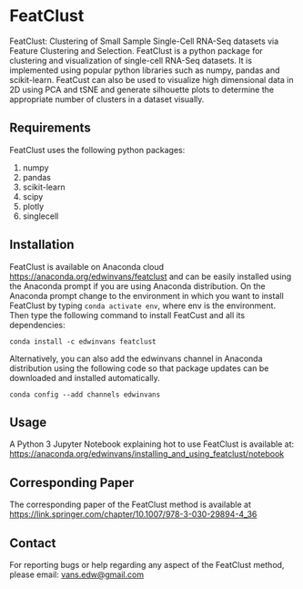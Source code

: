 # FeatClust

FeatClust: Clustering of Small Sample Single-Cell RNA-Seq datasets via Feature Clustering and Selection.
FeatClust is a python package for clustering and visualization of single-cell RNA-Seq datasets. It is implemented using popular python libraries such as numpy, pandas and scikit-learn. FeatCust can also be used to visualize high dimensional data in 2D using PCA and tSNE and generate silhouette plots to determine the appropriate number of clusters in a dataset visually.  

## Requirements

FeatClust uses the following python packages:

1. numpy
2. pandas
3. scikit-learn
4. scipy
5. plotly
6. singlecell

## Installation

FeatClust is available on Anaconda cloud <https://anaconda.org/edwinvans/featclust> and can be easily installed using the Anaconda prompt if you are using Anaconda distribution. On the Anaconda prompt change to the environment in which you want to install FeatClust by typing `conda activate env`, where env is the environment. Then  type the following command to install FeatCust and all its dependencies:

`conda install -c edwinvans featclust`

Alternatively, you can also add the edwinvans channel in Anaconda distribution using the following code so that package updates can be downloaded and installed automatically.

`conda config --add channels edwinvans`

## Usage

A Python 3 Jupyter Notebook explaining hot to use FeatClust is available at: <https://anaconda.org/edwinvans/installing_and_using_featclust/notebook>

## Corresponding Paper

The corresponding paper of the FeatClust method is available at <https://link.springer.com/chapter/10.1007/978-3-030-29894-4_36>

## Contact

For reporting bugs or help regarding any aspect of the FeatClust method, please email: vans.edw@gmail.com
